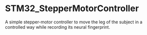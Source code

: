 # STM32_StepperMotorController

A simple stepper-motor controller to move the leg of the subject in a controlled way while recording its neural fingerprint.
